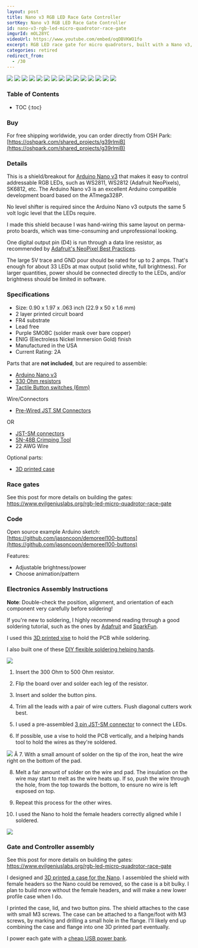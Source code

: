 ```yaml
---
layout: post
title: Nano v3 RGB LED Race Gate Controller
sortKey: Nano v3 RGB LED Race Gate Controller
id: nano-v3-rgb-led-micro-quadrotor-race-gate
imgurId: mOL28YC
videoUrl: https://www.youtube.com/embed/oqDBVKWO1fo
excerpt: RGB LED race gate for micro quadrotors, built with a Nano v3, 120 NeoPixel strip, PEX pipe, and FastLED.
categories: retired
redirect_from:
  - /30
---
```


<div class="row">
  <a href="https://i.imgur.com/LP60W0A" target="_blank"><img src="https://i.imgur.com/LP60W0A.jpg" class="col-sm-4 col-xs-12" /></a>
  <a href="https://i.imgur.com/KDue2cs.gif" target="_blank"><img src="https://i.imgur.com/KDue2cs.gif" class="col-sm-4 col-xs-12" /></a>
  <a href="https://i.imgur.com/mOL28YC" target="_blank"><img src="https://i.imgur.com/mOL28YC.gif" class="col-sm-4 col-xs-12" /></a>
  <a href="https://i.imgur.com/VLQ5fCV" target="_blank"><img src="https://i.imgur.com/VLQ5fCV.gif" class="col-sm-4 col-xs-12" /></a>
  <a href="https://i.imgur.com/WNybN7b.mp4" target="_blank"><img src="https://i.imgur.com/V9kHfCS.gif" class="col-sm-4 col-xs-12" /></a>
  <a href="https://i.imgur.com/M060Hxu.jpg" target="_blank"><img src="https://i.imgur.com/M060Hxu.jpg" class="col-sm-4 col-xs-12" /></a>
  <a href="https://i.imgur.com/HSkjbnz.jpg" target="_blank"><img src="https://i.imgur.com/HSkjbnz.jpg" class="col-sm-4 col-xs-12" /></a>
  <a href="https://i.imgur.com/sMUO99b.jpg" target="_blank"><img src="https://i.imgur.com/sMUO99b.jpg" class="col-sm-4 col-xs-12" /></a>
  <a href="https://i.imgur.com/JWSIr2c.jpg" target="_blank"><img src="https://i.imgur.com/JWSIr2c.jpg" class="col-sm-4 col-xs-12" /></a>
  <a href="https://i.imgur.com/9aP8yPQ.jpg" target="_blank"><img src="https://i.imgur.com/9aP8yPQ.jpg" class="col-sm-4 col-xs-12" /></a>
  <a href="https://i.imgur.com/2x4a5ya.jpg" target="_blank"><img src="https://i.imgur.com/2x4a5ya.jpg" class="col-sm-4 col-xs-12" /></a>
  <a href="https://i.imgur.com/FZ5uncT.jpg" target="_blank"><img src="https://i.imgur.com/FZ5uncT.jpg" class="col-sm-4 col-xs-12" /></a>
  <a href="https://i.imgur.com/3SkGjEZ.jpg" target="_blank"><img src="https://i.imgur.com/3SkGjEZ.jpg" class="col-sm-4 col-xs-12" /></a>
  <a href="https://i.imgur.com/XNo0xSk.jpg" target="_blank"><img src="https://i.imgur.com/XNo0xSk.jpg" class="col-sm-4 col-xs-12" /></a>
  <a href="https://i.imgur.com/udk0QyR.jpg" target="_blank"><img src="https://i.imgur.com/udk0QyR.jpg" class="col-sm-4 col-xs-12" /></a>
</div>

<h3>Table of Contents</h3>

* TOC
{:toc}

### Buy

For free shipping worldwide, you can order directly from OSH Park: [https://oshpark.com/shared_projects/g39rlmiB](https://oshpark.com/shared_projects/g39rlmiB)

### Details

This is a shield/breakout for [Arduino Nano v3](https://amzn.to/2YRa1lP) that makes it easy to control addressable RGB LEDs, such as WS2811, WS2812 (Adafruit NeoPixels), SK6812, etc. The Arduino Nano v3 is an excellent Arduino compatible development board based on the ATmega328P.

No level shifter is required since the Arduino Nano v3 outputs the same 5 volt logic level that the LEDs require.

I made this shield because I was hand-wiring this same layout on perma-proto boards, which was time-consuming and unprofessional looking.

One digital output pin (D4) is run through a data line resistor, as recommended by [Adafruit's NeoPixel Best Practices](https://learn.adafruit.com/adafruit-neopixel-uberguide/best-practices).

The large 5V trace and GND pour should be rated for up to 2 amps.  That's enough for about 33 LEDs at max output (solid white, full brightness).  For larger quantities, power should be connected directly to the LEDs, and/or brightness should be limited in software.

### Specifications

- Size: 0.90 x 1.97 x .063 inch (22.9 x 50 x 1.6 mm)
- 2 layer printed circuit board
- FR4 substrate
- Lead free
- Purple SMOBC (solder mask over bare copper)
- ENIG (Electroless Nickel Immersion Gold) finish
- Manufactured in the USA
- Current Rating: 2A

Parts that are **not included**, but are required to assemble:

- [Arduino Nano v3](https://amzn.to/2YRa1lP)
- [330 Ohm resistors](https://www.adafruit.com/product/2781)
- [Tactile Button switches (6mm)](https://www.adafruit.com/product/367)

Wire/Connectors

- [Pre-Wired JST SM Connectors](https://amzn.to/2P6qYEN)

OR

- [JST-SM connectors](https://amzn.to/2P7cvJ1)
- [SN-48B Crimping Tool](https://amzn.to/2P6YpHh)
- 22 AWG Wire

Optional parts:

- [3D printed case](https://www.thingiverse.com/thing:3200653)

### Race gates

See this post for more details on building the gates: https://www.evilgeniuslabs.org/rgb-led-micro-quadrotor-race-gate

### Code

Open source example Arduino sketch: [https://github.com/jasoncoon/demoreel100-buttons](https://github.com/jasoncoon/demoreel100-buttons)

Features:

* Adjustable brightness/power
* Choose animation/pattern

### Electronics Assembly Instructions

**Note**: Double-check the position, alignment, and orientation of each component very carefully before soldering!

If you're new to soldering, I highly recommend reading through a good soldering tutorial, such as the ones by [Adafruit](https://learn.adafruit.com/adafruit-guide-excellent-soldering) and [SparkFun](https://learn.sparkfun.com/tutorials/how-to-solder-through-hole-soldering).

I used this [3D printed vise](https://www.thingiverse.com/thing:2801942) to hold the PCB while soldering.

I also built one of these [DIY flexible soldering helping hands](http://www.instructables.com/id/DIY-Flexible-Soldering-Helping-Hand/).

<img src="https://i.imgur.com/HkRdXLb.jpg" class="img-responsive" />

1. Insert the 300 Ohm to 500 Ohm resistor.

2. Flip the board over and solder each leg of the resistor.

3. Insert and solder the button pins.

4. Trim all the leads with a pair of wire cutters.  Flush diagonal cutters work best.

5. I used a pre-assembled [3 pin JST-SM connector](https://amzn.to/2CWBL1G) to connect the LEDs.

6. If possible, use a vise to hold the PCB vertically, and a helping hands tool to hold the wires as they're soldered.
<img src="https://i.imgur.com/26X166P.jpg" class="img-responsive" />
Â
7. With a small amount of solder on the tip of the iron, heat the wire right on the bottom of the pad.

8. Melt a fair amount of solder on the wire and pad.  The insulation on the wire may start to melt as the wire heats up.  If so, push the wire through the hole, from the top towards the bottom, to ensure no wire is left exposed on top.

9. Repeat this process for the other wires.

10. I used the Nano to hold the female headers correctly aligned while I soldered.
<img src="https://i.imgur.com/A0Yvsf7.jpg" class="img-responsive" />

### Gate and Controller assembly

See this post for more details on building the gates: https://www.evilgeniuslabs.org/rgb-led-micro-quadrotor-race-gate

I designed and [3D printed a case for the Nano](https://www.thingiverse.com/thing:3200653).  I assembled the shield with female headers so the Nano could be removed, so the case is a bit bulky.  I plan to build more without the female headers, and will make a new lower profile case when I do.

I printed the case, lid, and two button pins.  The shield attaches to the case with small M3 screws.  The case can be attached to a flange/foot with M3 screws, by marking and drilling a small hole in the flange.  I'll likely end up combining the case and flange into one 3D printed part eventually.

I power each gate with a [cheap USB power bank](https://www.microcenter.com/product/488479/2600mah-power-bank---white).
